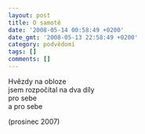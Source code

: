 ```yaml
---
layout: post
title: O samotě
date: '2008-05-14 00:58:49 +0200'
date_gmt: '2008-05-13 22:58:49 +0200'
category: podvědomí
tags: []
comments: []
---
```

<p>Hvězdy na obloze<br />
jsem rozpočítal na dva díly<br />
pro sebe<br />
a pro sebe</p>
<p>(prosinec 2007)</p>
